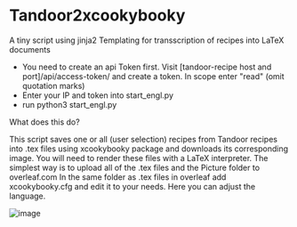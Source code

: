 # Tandoor2xcookybooky
A tiny script using jinja2 Templating for transscription of recipes into LaTeX documents


- You need to create an api Token first. Visit [tandoor-recipe host and port]/api/access-token/ and create a token. In scope enter "read" (omit quotation marks)
- Enter your IP and token into start_engl.py
- run python3 start_engl.py

What does this do?

This script saves one or all (user selection) recipes from Tandoor recipes into .tex files using xcookybooky package and downloads its corresponding image. You will need to render these files with a LaTeX interpreter. The simplest way is to upload all of the .tex files and the Picture folder to overleaf.com In the same folder as .tex files in overleaf add xcookybooky.cfg and edit it to your needs. Here you can adjust the language.

![image](https://github.com/user-attachments/assets/a8b35a96-35c9-476d-a85f-af443b45c91d)
